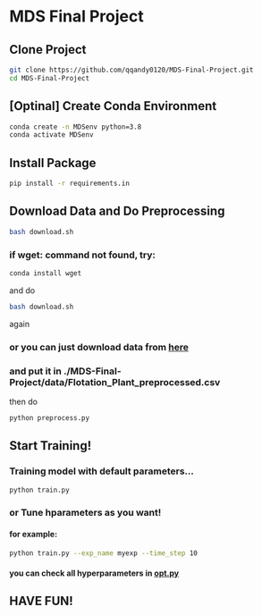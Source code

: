 # MDS Final Project

## Clone Project
```bash
git clone https://github.com/qqandy0120/MDS-Final-Project.git
cd MDS-Final-Project
```

## [Optinal] Create Conda Environment
```bash
conda create -n MDSenv python=3.8
conda activate MDSenv
```

## Install Package
```bash
pip install -r requirements.in
```

## Download Data and Do Preprocessing
```bash
bash download.sh
```
### if **wget: command not found**, try:
```bash
conda install wget
```
and do
```bash
bash download.sh
```
again

### or you can just download data from [here](https://www.dropbox.com/s/oim8d8dnl2r3p8s/Flotation_Plant_preprocessed.csv?dl=0)
### and put it in ./MDS-Final-Project/data/Flotation_Plant_preprocessed.csv 
then do
```bash
python preprocess.py
```

## Start Training!
### Training model with default parameters...
```bash
python train.py
```
### or Tune hparameters as you want!
#### for example:
```bash
python train.py --exp_name myexp --time_step 10
```
#### you can check all hyperparameters in [opt.py](https://github.com/qqandy0120/MDS-Final-Project/blob/main/opt.py)
## HAVE FUN!

